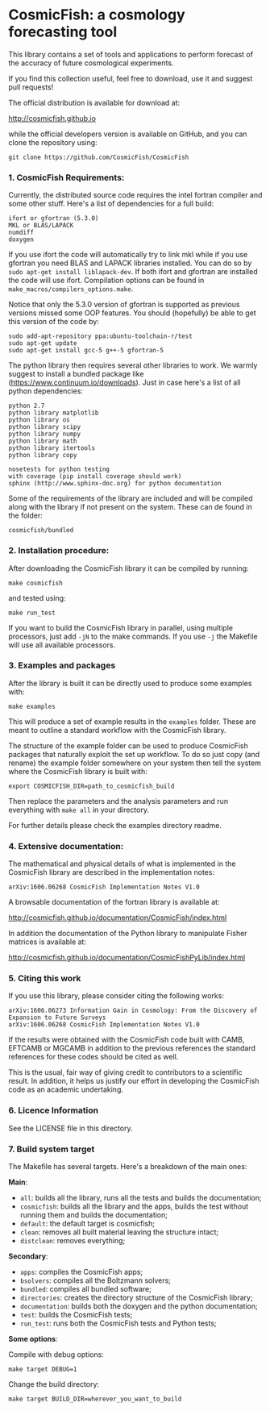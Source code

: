 CosmicFish: a cosmology forecasting tool
========================================

This library contains a set of tools and applications to
perform forecast of the accuracy of future cosmological
experiments.

If you find this collection useful, feel free to download, use it and suggest
pull requests!

The official distribution is available for download at:

http://cosmicfish.github.io

while the official developers version is available on GitHub, and you can clone the
repository using:

	git clone https://github.com/CosmicFish/CosmicFish

### 1. CosmicFish Requirements:

Currently, the distributed source code requires the intel fortran compiler and some other stuff.
Here's a list of dependencies for a full build:

	ifort or gfortran (5.3.0)
	MKL or BLAS/LAPACK
	numdiff
	doxygen

If you use ifort the code will automatically try to link mkl while if you use gfortran you need BLAS and LAPACK libraries installed. You can do so by ``sudo apt-get install liblapack-dev``. If both ifort and gfortran are installed the code will use ifort. Compilation options can be found in ``make_macros/compilers_options.make``.

Notice that only the 5.3.0 version of gfortran is supported as previous versions missed some OOP features. You should (hopefully) be able to get this version of the code by:

	sudo add-apt-repository ppa:ubuntu-toolchain-r/test
	sudo apt-get update
	sudo apt-get install gcc-5 g++-5 gfortran-5

The python library then requires several other libraries to work. We warmly suggest to install a
bundled package like (https://www.continuum.io/downloads). Just in case here's a list of all python
dependencies:

	python 2.7
	python library matplotlib
	python library os
	python library scipy
	python library numpy
	python library math
	python library itertools
	python library copy

	nosetests for python testing
	with coverage (pip install coverage should work)
	sphinx (http://www.sphinx-doc.org) for python documentation

Some of the requirements of the library are included and will be compiled along with the library if not present on the system.
These can de found in the folder:

	cosmicfish/bundled

### 2. Installation procedure:

After downloading the CosmicFish library it can be compiled by running:

	make cosmicfish

and tested using:

	make run_test

If you want to build the CosmicFish library in parallel, using multiple processors, just add ``-jN`` to the make commands. If you use ``-j`` the Makefile will use all available processors.

### 3. Examples and packages

After the library is built it can be directly used to produce some examples with:

	make examples

This will produce a set of example results in the ``examples`` folder. These are meant to outline a standard workflow with the CosmicFish library.

The structure of the example folder can be used to produce CosmicFish packages that naturally exploit the set up workflow.
To do so just copy (and rename) the example folder somewhere on your system then tell the system where the CosmicFish library is built with:

	export COSMICFISH_DIR=path_to_cosmicfish_build

Then replace the parameters and the analysis parameters and run everything with ``make all`` in your directory.

For further details please check the examples directory readme.

### 4. Extensive documentation:

The mathematical and physical details of what is implemented in the CosmicFish library are described in the implementation notes:

    arXiv:1606.06268 CosmicFish Implementation Notes V1.0

A browsable documentation of the fortran library is available at:

http://cosmicfish.github.io/documentation/CosmicFish/index.html

In addition the documentation of the Python library to manipulate Fisher matrices is available at:

http://cosmicfish.github.io/documentation/CosmicFishPyLib/index.html

### 5. Citing this work

If you use this library, please consider citing the following works:

	arXiv:1606.06273 Information Gain in Cosmology: From the Discovery of Expansion to Future Surveys
	arXiv:1606.06268 CosmicFish Implementation Notes V1.0

If the results were obtained with the CosmicFish code built with CAMB, EFTCAMB or MGCAMB in addition to the previous references the standard references for these codes should be cited as well.

This is the usual, fair way of giving credit to contributors to a scientific result. In addition, it helps us justify our effort in developing the CosmicFish code as an academic undertaking.

### 6. Licence Information

See the LICENSE file in this directory.

### 7. Build system target

The Makefile has several targets. Here's a breakdown of the main ones:

**Main**:

* ``all``: builds all the library, runs all the tests and builds the documentation;
* ``cosmicfish``: builds all the library and the apps, builds the test without running them and builds the documentation;
* ``default``: the default target is cosmicfish;
* ``clean``: removes all built material leaving the structure intact;
* ``distclean``: removes everything;

**Secondary**:

* ``apps``: compiles the CosmicFish apps;
* ``bsolvers``: compiles all the Boltzmann solvers;
* ``bundled``: compiles all bundled software;
* ``directories``: creates the directory structure of the CosmicFish library;
* ``documentation``: builds both the doxygen and the python documentation;
* ``test``: builds the CosmicFish tests;
* ``run_test``: runs both the CosmicFish tests and Python tests;

**Some options**:

Compile with debug options:

	make target DEBUG=1

Change the build directory:

	make target BUILD_DIR=wherever_you_want_to_build
